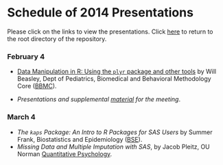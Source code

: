 Schedule of 2014 Presentations
============

Please click on the links to view the presentations. Click [here](./../) to return to the root directory of the repository.

### February 4 
 * [Data Manipulation in R: Using the `plyr` package and other tools](http://htmlpreview.github.io/?https://raw.github.com/OuhscBbmc/StatisticalComputing/master/2014_Presentations/02_February/BeasleyScugPlyr2013-02.html#/) by Will Beasley, Dept of Pediatrics, Biomedical and Behavioral Methodology Core ([BBMC](http://ouhsc.edu/BBMC/)).

 * *Presentations and supplemental [material](./02_February/) for the meeting*.

### March 4
 * *The `kaps` Package: An Intro to R Packages for SAS Users* by Summer Frank, Biostatistics and Epidemiology ([BSE](http://coph.ouhsc.edu/departments/bse/)).
 * *Missing Data and Multiple Imputation with SAS*, by Jacob Pleitz, OU Norman [Quantitative Psychology](http://www.ou.edu/cas/psychology/people/students.html).
